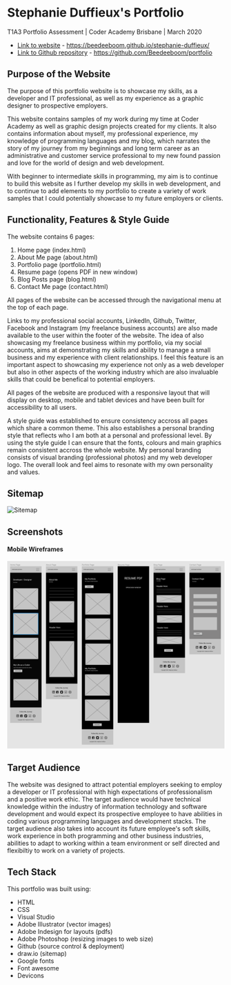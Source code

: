# Stephanie Duffieux's Portfolio 
T1A3 Portfolio Assessment | Coder Academy Brisbane | March 2020 

* [Link to website](https://beedeeboom.github.io/stephanie-duffieux/) - https://beedeeboom.github.io/stephanie-duffieux/
* [Link to Github repository](https://github.com/Beedeeboom/portfolio) - https://github.com/Beedeeboom/portfolio

## Purpose of the Website

The purpose of this portfolio website is to showcase my skills, as a developer and IT professional, as well as my experience as a graphic designer to prospective employers.

This website contains samples of my work during my time at Coder Academy as well as graphic design projects created for my clients. It also contains information about myself, my professional experience, my knowledge of programming languages and my blog, which narrates the story of my journey from my beginnings and long term career as an administrative and customer service professional to my new found passion and love for the world of design and web development.

With beginner to intermediate skills in programming, my aim is to continue to build this website as I further develop my skills in web development, and to continue to add elements to my portfolio to create a variety of work samples that I could potentially showcase to my future employers or clients. 

## Functionality, Features & Style Guide

The website contains 6 pages:

1. Home page (index.html)
2. About Me page (about.html)
3. Portfolio page (portfolio.html)
4. Resume page (opens PDF in new window)
5. Blog Posts page (blog.html)
6. Contact Me page (contact.html)

All pages of the website can be accessed through the navigational menu at the top of each page. 

Links to my professional social accounts, LinkedIn, Github, Twitter, Facebook and Instagram (my freelance business accounts) are also made available to the user within the footer of the website. 
The idea of also showcasing my freelance business within my portfolio, via my social accounts, aims at demonstrating my skills and ability to manage a small business and my experience with client relationships. I feel this feature is an important aspect to showcasing my experience not only as a web developer but also in other aspects of the working industry which are also invaluable skills that could be benefical to potential employers. 

All pages of the website are produced with a responsive layout that will display on desktop, mobile and tablet devices and have been built for accessibility to all users.

A style guide was established to ensure consistency accross all pages which share a common theme. This also establishes a personal branding style that reflects who I am both at a personal and professional level. By using the style guide I can ensure that the fonts, colours and main graphics remain consistent accross the whole website. My personal branding consists of visual branding (professional photos) and my web developer logo. The overall look and feel aims to resonate with my own personality and values.  

## Sitemap

![Sitemap](./docs/sitemap.jpg)


## Screenshots

#### Mobile Wireframes

![Mobile Wireframe](./docs/mobile-wireframe.jpg)


## Target Audience

The website was designed to attract potential employers seeking to employ a developer or IT professional with high expectations of professionalism and a positive work ethic. The target audience would have technical knowledge within the industry of information technology and software development and would expect its prospective employee to have abilities in coding various programming languages and development stacks. The target audience also takes into account its future employee's soft skills, work experience in both programming and other business industries, abilities to adapt to working within a team environment or self directed and flexibiltiy to work on a variety of projects.

## Tech Stack 

This portfolio was built using:

* HTML
* CSS 
* Visual Studio 
* Adobe Illustrator (vector images) 
* Adobe Indesign for layouts (pdfs)
* Adobe Photoshop (resizing images to web size)
* Github (source control & deployment)
* draw.io (sitemap)
* Google fonts
* Font awesome
* Devicons




